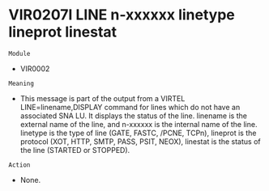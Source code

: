 # VIR0207I LINE n-xxxxxx linetype lineprot linestat

`Module`
- VIR0002

`Meaning`
- This message is part of the output from a VIRTEL LINE=linename,DISPLAY command for lines which do not have an associated SNA LU. It displays the status of the line. linename is the external name of the line, and n-xxxxxx is the internal name of the line. linetype is the type of line (GATE, FASTC, /PCNE, TCPn), lineprot is the protocol (XOT, HTTP, SMTP, PASS, PSIT, NEOX), linestat is the status of the line (STARTED or STOPPED).

`Action`
- None.

